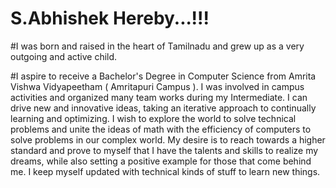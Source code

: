 # S.Abhishek Hereby...!!!

#I was born and raised in the heart of Tamilnadu and grew up as a very outgoing and active child. 

#I aspire to receive a Bachelor's Degree in Computer Science from Amrita Vishwa Vidyapeetham ( Amritapuri Campus ). 
I was involved in campus activities and organized many team works during my Intermediate. 
I can drive new and innovative ideas, taking an iterative approach to continually learning and optimizing. 
I wish to explore the world to solve technical problems and unite the ideas of math with the efficiency of computers to solve problems in our complex world. 
My desire is to reach towards a higher standard and prove to myself that I have the talents and skills to realize my dreams, while also setting a positive example for those that come behind me. 
I keep myself updated with technical kinds of stuff to learn new things.


